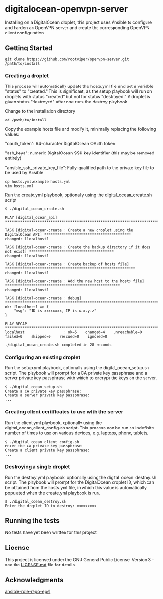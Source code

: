 # digitalocean-openvpn-server

Installing on a DigitalOcean droplet, this project uses Ansible to configure and harden an OpenVPN server and create the corresponding OpenVPN client configuration.

## Getting Started

```
git clone https://github.com/rootviper/openvpn-server.git /path/to/install

```

### Creating a droplet

This process will automatically update the hosts.yml file and set a variable "status" to "created."  This is significant, as the setup playbook will run on droplets with status "created" but not for status "destroyed."  A droplet is given status "destroyed" after one runs the destroy playbook.

Change to the installation directory
```
cd /path/to/install
```

Copy the example hosts file and modify it, minimally replacing the following values:

"oauth_token": 64-character DigitalOcean OAuth token

"ssh_keys": numeric DigitalOcean SSH key identifier (this may be removed entirely)

"ansible_ssh_private_key_file": Fully-qualified path to the private key file to be used by Ansible

```
cp hosts.yml.example hosts.yml
vim hosts.yml
```

Run the create.yml playbook, optionally using the digital_ocean_create.sh script

```
$ ./digital_ocean_create.sh

PLAY [digital_ocean_api] *********************************************************************************************

TASK [digital-ocean-create : Create a new droplet using the DigitalOcean API] ****************************************
changed: [localhost]

TASK [digital-ocean-create : Create the backup directory if it does not exist] ***************************************
changed: [localhost]

TASK [digital-ocean-create : Create backup of hosts file] ************************************************************
changed: [localhost]

TASK [digital-ocean-create : Add the new host to the hosts file] *****************************************************
changed: [localhost]

TASK [digital-ocean-create : debug] **********************************************************************************
ok: [localhost] => {
    "msg": "ID is xxxxxxxx, IP is w.x.y.z"
}

PLAY RECAP ***********************************************************************************************************
localhost                  : ok=5    changed=4    unreachable=0    failed=0    skipped=0    rescued=0    ignored=0   

./digital_ocean_create.sh completed in 28 seconds
```

### Configuring an existing droplet

Run the setup.yml playbook, optionally using the digital_ocean_setup.sh script.  The playbook will prompt for a CA private key passphrase and a server private key passphrase with which to encrypt the keys on the server.

```
$ ./digital_ocean_setup.sh
Create a CA private key passphrase:
Create a server private key passphrase:
...
```

### Creating client certificates to use with the server

Run the client.yml playbook, optionally using the digital_ocean_client_config.sh script.  This process can be run an indefinite number of times to use on various devices, e.g. laptops, phone, tablets.

```
$ ./digital_ocean_client_config.sh
Enter the CA private key passphrase:
Create a client private key passphrase:
...
```

###  Destroying a single droplet

Run the destroy.yml playbook, optionally using the digital_ocean_destroy.sh script.  The playbook will prompt for the DigitalOcean droplet ID, which can be obtained from the hosts.yml file, in which this value is automatically populated when the create.yml playbook is run.

```
$ ./digital_ocean_destroy.sh 
Enter the droplet ID to destroy: xxxxxxxxx

```

## Running the tests

No tests have yet been written for this project

## License

This project is licensed under the GNU General Public License, Version 3 - see the [LICENSE.md](LICENSE.md) file for details

## Acknowledgments

[ansible-role-repo-epel](https://github.com/geerlingguy/ansible-role-repo-epel)

